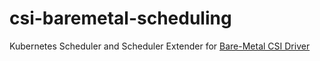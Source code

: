 # csi-baremetal-scheduling
Kubernetes Scheduler and Scheduler Extender for [Bare-Metal CSI Driver](https://github.com/dell/csi-baremetal) 

